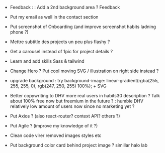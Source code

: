 - Feedback :
: Add a 2nd background area ? Feedback
- Put my email as well in the contact section

- Put screenshot of Onboarding (and improve screenshot habits ladning phone ?)
- Mettre subtitle des projects un peu plus flashy ?

- Get a carousel instead of 1pic for project details ?
- Learn and add skills Sass & tailwind
- Change Hero ? Put cool moving SVG / illustration on right side instead ?

- upgrade background : try background-image: linear-gradient(rgba(255, 255, 255, 0), rgb(247, 250, 255) 100%); + SVG
- Better copywriting to DHV more real users in habits30 description ? Talk about 100% free now but freemium in the future ?
: humble DHV relatively low amount of users now since no marketing yet ?
- Put Axios ? (also react-router? context API? others ?)
- Put Agile ? (improve my knowledge of it ?)

- Clean code virer removed images styles etc
- Put background color card behind project image ? simillar halo lab